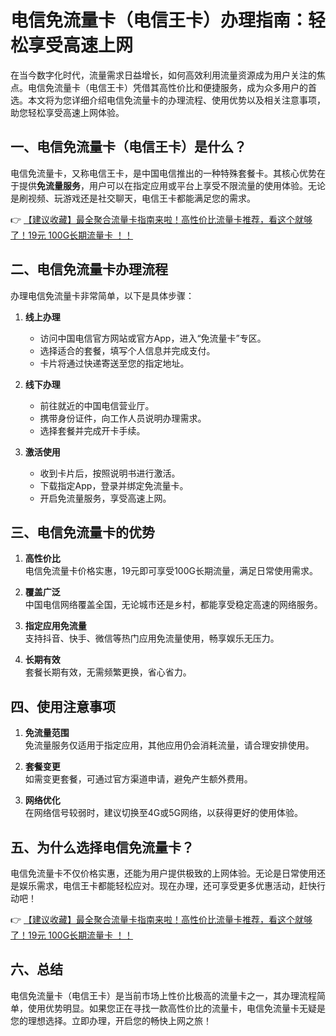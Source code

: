 # 电信免流量卡（电信王卡）办理指南：轻松享受高速上网

在当今数字化时代，流量需求日益增长，如何高效利用流量资源成为用户关注的焦点。电信免流量卡（电信王卡）凭借其高性价比和便捷服务，成为众多用户的首选。本文将为您详细介绍电信免流量卡的办理流程、使用优势以及相关注意事项，助您轻松享受高速上网体验。

## 一、电信免流量卡（电信王卡）是什么？

电信免流量卡，又称电信王卡，是中国电信推出的一种特殊套餐卡。其核心优势在于提供**免流量服务**，用户可以在指定应用或平台上享受不限流量的使用体验。无论是刷视频、玩游戏还是社交聊天，电信王卡都能满足您的需求。

👉 [【建议收藏】最全聚合流量卡指南来啦！高性价比流量卡推荐，看这个就够了！19元 100G长期流量卡 ！！](https://bit.ly/Liuliangka)

## 二、电信免流量卡办理流程

办理电信免流量卡非常简单，以下是具体步骤：

1. **线上办理**  
   - 访问中国电信官方网站或官方App，进入“免流量卡”专区。  
   - 选择适合的套餐，填写个人信息并完成支付。  
   - 卡片将通过快递寄送至您的指定地址。

2. **线下办理**  
   - 前往就近的中国电信营业厅。  
   - 携带身份证件，向工作人员说明办理需求。  
   - 选择套餐并完成开卡手续。

3. **激活使用**  
   - 收到卡片后，按照说明书进行激活。  
   - 下载指定App，登录并绑定免流量卡。  
   - 开启免流量服务，享受高速上网。

## 三、电信免流量卡的优势

1. **高性价比**  
   电信免流量卡价格实惠，19元即可享受100G长期流量，满足日常使用需求。

2. **覆盖广泛**  
   中国电信网络覆盖全国，无论城市还是乡村，都能享受稳定高速的网络服务。

3. **指定应用免流量**  
   支持抖音、快手、微信等热门应用免流量使用，畅享娱乐无压力。

4. **长期有效**  
   套餐长期有效，无需频繁更换，省心省力。

## 四、使用注意事项

1. **免流量范围**  
   免流量服务仅适用于指定应用，其他应用仍会消耗流量，请合理安排使用。

2. **套餐变更**  
   如需变更套餐，可通过官方渠道申请，避免产生额外费用。

3. **网络优化**  
   在网络信号较弱时，建议切换至4G或5G网络，以获得更好的使用体验。

## 五、为什么选择电信免流量卡？

电信免流量卡不仅价格实惠，还能为用户提供极致的上网体验。无论是日常使用还是娱乐需求，电信王卡都能轻松应对。现在办理，还可享受更多优惠活动，赶快行动吧！

👉 [【建议收藏】最全聚合流量卡指南来啦！高性价比流量卡推荐，看这个就够了！19元 100G长期流量卡 ！！](https://bit.ly/Liuliangka)

## 六、总结

电信免流量卡（电信王卡）是当前市场上性价比极高的流量卡之一，其办理流程简单，使用优势明显。如果您正在寻找一款高性价比的流量卡，电信免流量卡无疑是您的理想选择。立即办理，开启您的畅快上网之旅！